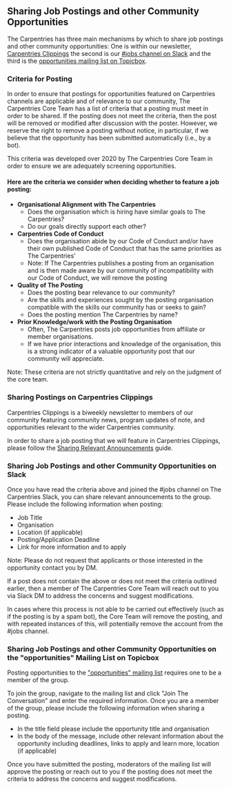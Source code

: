 ## Sharing Job Postings and other Community Opportunities

The Carpentries has three main mechanisms by which to share job postings and other community opportunities: One is within our newsletter, [Carpentries Clippings](https://carpentries.org/newsletter/) the second is our [#jobs channel on Slack](https://carpentries.slack.com/) and the third is the [opportunities mailing list on Topicbox](https://carpentries.topicbox.com/groups/opportunities).

### Criteria for Posting
In order to ensure that postings for opportunities featured on Carpentries channels are applicable and of relevance to our community, The Carpentries Core Team has a list of criteria that a posting must meet in order to be shared. If the posting does not meet the criteria, then the post will be removed or modified after discussion with the poster. However, we reserve the right to remove a posting without notice, in particular, if we believe that the opportunity has been submitted automatically (i.e., by a bot).

This criteria was developed over 2020 by The Carpentries Core Team in order to ensure we are adequately screening opportunities. 

#### Here are the criteria we consider when deciding whether to feature a job posting:
- **Organisational Alignment with The Carpentries**
  - Does the organisation which is hiring have similar goals to The Carpentries?
  - Do our goals directly support each other?
- **Carpentries Code of Conduct**
  - Does the organisation abide by our Code of Conduct and/or have their own published Code of Conduct that has the same priorities as The Carpentries'
  - Note: If The Carpentries publishes a posting from an organisation and is then made aware by our community of incompatibility with our Code of Conduct, we will remove the posting
- **Quality of The Posting**
  - Does the posting bear relevance to our community?
  - Are the skills and experiences sought by the posting organisation compatible with the skills our community has or seeks to gain?
  - Does the posting mention The Carpentries by name?
- **Prior Knowledge/work with the Posting Organisation**
  - Often, The Carpentries posts job opportunities from affiliate or member organisations.
  - If we have prior interactions and knowledge of the organisation, this is a strong indicator of a valuable opportunity post that our community will appreciate.

Note: These criteria are not strictly quantitative and rely on the judgment of the core team.

### Sharing Postings on Carpentries Clippings
Carpentries Clippings is a biweekly newsletter to members of our community featuring community news, program updates of note, and opportunities relevant to the wider Carpentries community.

In order to share a job posting that we will feature in Carpentries Clippings, please follow the [Sharing Relevant Announcements](https://docs.carpentries.org/topic_folders/communications/guides/submit-news-item.html) guide.

### Sharing Job Postings and other Community Opportunities on Slack
Once you have read the criteria above and joined the #jobs channel on The Carpentries Slack, you can share relevant announcements to the group. Please include the following information when posting:

- Job Title
- Organisation
- Location (if applicable)
- Posting/Application Deadline
- Link for more information and to apply

Note: Please do not request that applicants or those interested in the opportunity contact you by DM.

If a post does not contain the above or does not meet the criteria outlined earlier, then a member of The Carpentries Core Team will reach out to you via Slack DM to address the concerns and suggest modifications.

In cases where this process is not able to be carried out effectively (such as if the posting is by a spam bot), the Core Team will remove the posting, and with repeated instances of this, will potentially remove the account from the #jobs channel.

### Sharing Job Postings and other Community Opportunities on the "opportunities" Mailing List on Topicbox
Posting opportunities to the ["opportunities" mailing list](https://carpentries.topicbox.com/groups/opportunities) requires one to be a member of the group. 

To join the group, navigate to the mailing list and click "Join The Conversation" and enter the required information. Once you are a member of the group, please include the following information when sharing a posting.

- In the title field please include the opportunity title and organisation
- In the body of the message, include other relevant information about the opportunity including deadlines, links to apply and learn more, location (if applicable)

Once you have submitted the posting, moderators of the mailing list will approve the posting or reach out to you if the posting does not meet the criteria to address the concerns and suggest modifications.
